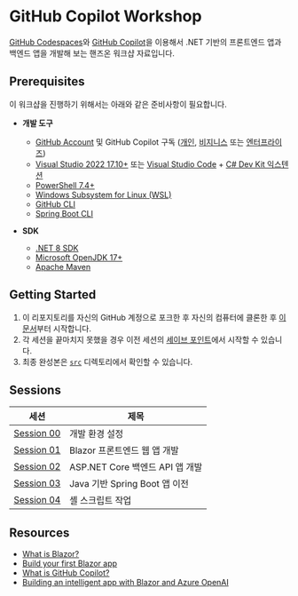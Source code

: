 # GitHub Copilot Workshop

[GitHub Codespaces](https://docs.github.com/ko/codespaces/overview)와 [GitHub Copilot](https://docs.github.com/ko/copilot/overview-of-github-copilot/about-github-copilot-business)을 이용해서 .NET 기반의 프론트엔드 앱과 백엔드 앱을 개발해 보는 핸즈온 워크샵 자료입니다.

<!-- ![Overall Architecture](./docs/images/99-architecture.png) -->

## Prerequisites

이 워크샵을 진행하기 위해서는 아래와 같은 준비사항이 필요합니다.

- **개발 도구**
  - [GitHub Account](https://github.com/signup) 및 GitHub Copilot 구독 ([개인](https://docs.github.com/ko/copilot/overview-of-github-copilot/about-github-copilot-individual), [비지니스](https://docs.github.com/ko/copilot/overview-of-github-copilot/about-github-copilot-business) 또는 [엔터프라이즈](https://docs.github.com/ko/copilot/github-copilot-enterprise/overview/about-github-copilot-enterprise))
  - [Visual Studio 2022 17.10+](https://visualstudio.microsoft.com/?WT.mc_id=dotnet-121695-juyoo) 또는 [Visual Studio Code](https://code.visualstudio.com/?WT.mc_id=dotnet-121695-juyoo) + [C# Dev Kit 익스텐션](https://marketplace.visualstudio.com/items?itemName=ms-dotnettools.csdevkit&WT.mc_id=dotnet-121695-juyoo)
  - [PowerShell 7.4+](https://learn.microsoft.com/ko-kr/powershell/scripting/install/installing-powershell?WT.mc_id=dotnet-121695-juyoo)
  - [Windows Subsystem for Linux (WSL)](https://learn.microsoft.com/ko-kr/windows/wsl/about?WT.mc_id=dotnet-121695-juyoo)
  - [GitHub CLI](https://cli.github.com/)
  - [Spring Boot CLI](https://docs.spring.io/spring-boot/installing.html#getting-started.installing.cli)

- **SDK**
  - [.NET 8 SDK](https://dotnet.microsoft.com/ko-kr/download/dotnet/8.0?WT.mc_id=dotnet-121695-juyoo)
  - [Microsoft OpenJDK 17+](https://learn.microsoft.com/ko-kr/java/openjdk/download?WT.mc_id=dotnet-121695-juyoo)
  - [Apache Maven](https://maven.apache.org/download.cgi)

## Getting Started

1. 이 리포지토리를 자신의 GitHub 계정으로 포크한 후 자신의 컴퓨터에 클론한 후 [이 문서](./docs/00-setup.md)부터 시작합니다.
2. 각 세션을 끝마치지 못했을 경우 이전 세션의 [세이브 포인트](./save-points)에서 시작할 수 있습니다.
3. 최종 완성본은 [`src`](./src) 디렉토리에서 확인할 수 있습니다.

## Sessions

| 세션                                            | 제목                                           |
|-------------------------------------------------|------------------------------------------------|
| [Session 00](./docs/00-setup.md)                | 개발 환경 설정                                 |
| [Session 01](./docs/01-blazor-frontend.md)      | Blazor 프론트엔드 웹 앱 개발                   |
| [Session 02](./docs/02-aspnet-core-backend.md)  | ASP.NET Core 백엔드 API 앱 개발                |
| [Session 03](./docs/03-spring-boot-backend.md)  | Java 기반 Spring Boot 앱 이전                  |
| [Session 04](./docs/04-shell-scripts.md)        | 셸 스크립트 작업                               |

## Resources

- [What is Blazor?](https://learn.microsoft.com/ko-kr/aspnet/core/blazor?WT.mc_id=dotnet-121695-juyoo)
- [Build your first Blazor app](https://dotnet.microsoft.com/ko-kr/apps/aspnet/web-apps/blazor?WT.mc_id=dotnet-121695-juyoo)
- [What is GitHub Copilot?](https://docs.github.com/ko/copilot)
- [Building an intelligent app with Blazor and Azure OpenAI](https://www.youtube.com/watch?v=TH12YSLLe9E&t=8464s)
